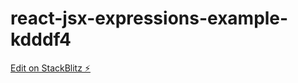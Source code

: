 # react-jsx-expressions-example-kdddf4

[Edit on StackBlitz ⚡️](https://stackblitz.com/edit/react-jsx-expressions-example-kdddf4)